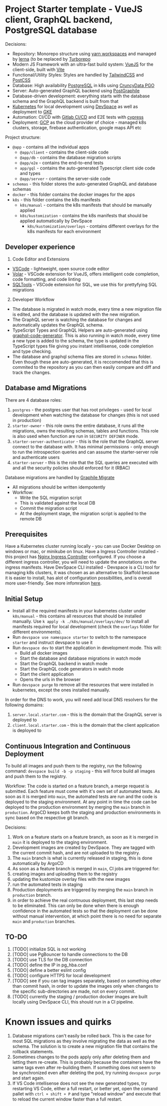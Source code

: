 # Project Starter template - VueJS client, GraphQL backend, PostgreSQL database

Decisions:

- Repository: Monorepo structure using [yarn workspaces](https://yarnpkg.com/lang/en/docs/workspaces/) and managed by [lerna](https://lerna.io/) (to be replaced by [Turborepo](https://turborepo.org/)
- Modern JS Framework with an ultra-fast build system: [VueJS](https://vuejs.org/) for the client-side, built with [Vite](https://vitejs.dev/)
- Functional/Utility Styles: Styles are handled by [TailwindCSS](https://tailwindcss.com/) and [PostCSS](https://postcss.org/)
- Database: High availability [PostgreSQL](https://www.postgresql.org/) in k8s using [CruncyData PGO](https://crunchydata.com/products/crunchy-postgresql-operator/)
- Server: Auto-generated GraphQL backend using [PostGraphile](https://www.graphile.org/)
- Database-driven development: everything starts with the database schema and the GraphQL backend is built from that
- [Kubernetes](https://kubernetes.io/) for local development using [DevSpace](https://devspace.sh/) as well as deployment to [GKE](https://cloud.google.com/kubernetes-engine/)
- Automation: CI/CD with [Gitlab CI/CD](https://docs.gitlab.com/) and E2E tests with [cypress](https://www.cypress.io/)
- Deployment: [GCP](https://cloud.google.com/) as the cloud provider of choice - managed k8s clusters, storage, firebase authentication, google maps API etc

Project structure:

- `@app` - contains all the individual apps
  - `@app/client` - contains the client-side code
  - `@app/db` - contains the database migration scripts
  - `@app/e2e` - contains the end-to-end tests
  - `app/gql` - contains the auto-generated Typescript client side code and types
  - `@app/server` - contains the server-side code
- `schemas` - this folder stores the auto-generated GraphQL and database schemas
- `docker` - this folder contains the docker images for the apps
- `k8s` - this folder contains the k8s manifests
  - `k8s/manual` - contains the k8s manifests that should be manually applied
  - `k8s/kustomization` - contains the k8s manifests that should be applied automatically by DevSpace
    - `k8s/kustomization/overlays` - contains different overlays for the k8s manifests for each environment

## Developer experience

1. Code Editor and Extensions

- [VSCode](https://code.visualstudio.com/) - lightweight, open source code editor
- [Volar](https://marketplace.visualstudio.com/items?itemName=Volar) - VSCode extension for VueJS, offers intelligent code completion, code formatting, and code linting
- [SQLTools](https://marketplace.visualstudio.com/items?itemName=ms-vscode.sql-tools) - VSCode extension for SQL, we use this for prettyfying SQL migrations

2. Developer Workflow

- The database is migrated in watch mode, every time a new migration file is edited, and the database is updated with the new migration.
- The GraphQL server is watching the database for changes and automatically updates the GraphQL schema.
- TypeScript Types and GraphQL Helpers are auto-generated using [graphql-code-generator](https://www.graphql-code-generator.com). This is also running in watch mode, every time a new type is added to the schema, the type is updated in the TypeScript types file giving you instant intellisense, code completion and type checking.
- The database and graphql schema files are stored in `schemas` folder. Even though these are auto-generated, it is reccomended that this is commited to the repository as you can then easily compare and diff and track the changes.

## Database amd Migrations

There are 4 database roles:

1. `postgres` - the postgres user that has root privileges - used for local development when watching the database for changes (this is not used in production)
2. `starter-owner` - this role owns the entire database, it runs all the migrations, owns the resulting schemas, tables and functions. This role is also used when function are run in `SECURITY DEFINER` mode.
3. `starter-server-authenticator` - this is the role that the GraphQL server connect to the database with. It has minimal permissions - only enough to run the introspection queries and can assume the starter-server role and authenticate users
4. `starter-server` - this is the role that the SQL queries are executed with and all the security policies should enforced for it (RBAC)

Database migrations are handled by [Graphile Migrate](https://github.com/graphile/migrate)

- All migrations should be written idempotently
- Workflow:
  - Write the SQL migration script
  - This is validated against the local DB
  - Commit the migration script
  - At the deployment stage, the migration script is applied to the remote DB

## Prerequisites

Have a Kubernetes cluster running locally - you can use Docker Desktop on windows or mac, or minikube on linux.
Have a Ingress Controller installed - this project has [Nginx Ingress Controller](https://kubernetes.github.io/ingress-nginx/) configured. If you choose a different ingress controller, you will need to update the annotations on the ingress manifests.
Have DevSpace CLI installed - Devspace is a CLI tool for managing k8s clusters, it was chosen as an alternative to Skaffold because it is easier to install, has alot of configuration possibilities, and is overall more user-friendly. See more infomration [here](https://devspace.sh/cli/docs/quickstart).

## Initial Setup

- Install all the required manifests in your kubernetes cluster under `k8s/manual` - this contains all resources that should be installed manually. Use `k apply -k ./k8s/manual/overlays/dev/` to install all manifests required for local development (check the `overlays` folder for different environments).
- Run `devspace use namespace starter` to switch to the namespace `starter` and instruct devspace to use it
- Run `devspace dev` to start the application in development mode. This will:
  - Build all docker images
  - Start the database and database migrations in watch mode
  - Start the GraphQL backend in watch mode
  - Start the GraphQL code generators in watch mode
  - Start the client application
  - Opens the urls in the browser
- Run `devspace purge` to remove all the resources that were installed in kubernetes, except the ones installed manually.

In order for the DNS to work, you will need add local DNS resolvers for the following domains:

1. `server.local.starter.com` - this is the domain that the GraphQL server is deployed to
2. `client.local.starter.com` - this is the domain that the client application is deployed to

## Continuous Integration and Continuous Deployment

To build all images and push them to the registry, run the following command: `devspace build -b -p staging` - this will force build all images and push them to the registry.

Workflow:
The code is started on a feature branch, a merge request is submitted. Each feature must come with it's own set of automated tests. As soon as it is merged into `main`, the automated tests are run and the code is deployed to the staging environment. At any point in time the code can be deployed to the production environment by merging the `main` branch in `production`.
ArgoCD keeps both the staging and production environments in sync based on the respective git branch.

Decisions:

1. Work on a feature starts on a feature branch, as soon as it is merged in `main` it is deployed to the staging environment.
1. Development images are created by DevSpace. They are tagged with the current commit hash, and are not uploaded to the registry.
1. The `main` branch is what is currently released in staging, this is done automatically by ArgoCD
1. As soon as a feature branch is merged in `main`, CI jobs are triggered for:
1. creating images and uploading them to the registry
1. updating the kustomize overlay files with the new images
1. run the automated tests in staging
1. Production deployments are triggered by merging the `main` branch in `production` branch.
1. in order to achieve the real contnuous deployment, this last step needs to be eliminated. This can only be done when there is enough confidence in the automated tests so that the deployment can be done without manual intervention, at which point there is no need for separate `main` and `production` branches.

## TO-DO

1. [TODO] initialize SQL is not working
2. [TODO] use PgBouncer to handle connections to the DB
3. [TODO] use TLS for the DB connection
4. [TODO] define the IP in pg_hba.conf
5. [TODO] define a better eslint config
6. [TODO] configure HTTPS for local development
7. [TODO] see if you can tag images separately, based on something other than commit hash, in order to update the images only when changes to the specific sub-directories are made, not on every commit.
8. [TODO] currently the staging / production docker images are built locally using DevSpace CLI, this should run in a CI pipeline.

# Known issues and quirks

1. Database migrations can't easily be rolled back. This is the case for most SQL migrations as they involve migrating the data as well as the schema. The solution is to create a new migration file that contains the rollback statements.
2. Sometimes changes to the pods apply only after deleting them and letting them re-create. This is probably because the containers have the same tags even after re-building them. If something does not seem to be synchronized even after deleting the pod, try running `devspace purge` and start again.
3. If VS Code intellisense does not see the new generated types, try restarting VS Code, either a full restart, or better yet, open the comand pallet with `ctrl + shift + P` and type "reload window" and execute that to reload the current window faster than a full restart.
